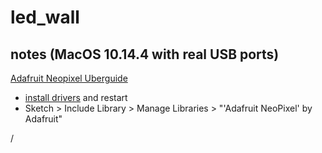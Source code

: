 # led_wall

## notes (MacOS 10.14.4 with real USB ports)

[Adafruit Neopixel Uberguide](https://learn.adafruit.com/adafruit-neopixel-uberguide/the-magic-of-neopixels)

- [install drivers](https://www.silabs.com/products/development-tools/software/usb-to-uart-bridge-vcp-drivers) and restart
- Sketch > Include Library > Manage Libraries > "'Adafruit NeoPixel' by Adafruit"


/
